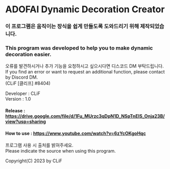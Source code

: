 # ADOFAI Dynamic Decoration Creator

### 이 프로그램은 움직이는 장식을 쉽게 만들도록 도와드리기 위해 제작되었습니다.   
### This program was developed to help you to make dynamic decoration easier.   

오류를 발견하시거나 추가 기능을 요청하시고 싶으시다면 디스코드 DM 부탁드립니다.    
If you find an error or want to request an additional function, please contact by Discord DM.   
(CLiF [클리프] #8404)   
   
Developer : CLiF   
Version : 1.0   
   
#### Release : https://drive.google.com/file/d/1Fu_MUrzc3qDpN1D_NSpTnEIS_Onja23B/view?usp=sharing   
#### How to use : https://www.youtube.com/watch?v=6zYcOKgoHqc   
   
프로그램 사용 시 출처를 밝혀주세요.   
Please indicate the source when using this program.   
   
Copyright(C) 2023 by CLiF   
